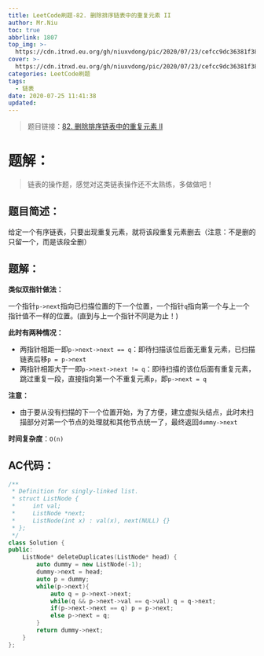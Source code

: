 ```yaml
---
title: LeetCode刷题-82. 删除排序链表中的重复元素 II
author: Mr.Niu
toc: true
abbrlink: 1807
top_img: >-
  https://cdn.itnxd.eu.org/gh/niuxvdong/pic/2020/07/23/cefcc9dc36381f381d68ea297dba3759.png
cover: >-
  https://cdn.itnxd.eu.org/gh/niuxvdong/pic/2020/07/23/cefcc9dc36381f381d68ea297dba3759.png
categories: LeetCode刷题
tags:
  - 链表
date: 2020-07-25 11:41:38
updated:
---
```


























> 题目链接：[82. 删除排序链表中的重复元素 II]( https://leetcode-cn.com/problems/remove-duplicates-from-sorted-list-ii/)



# 题解：



> 链表的操作题，感觉对这类链表操作还不太熟练，多做做吧！



## 题目简述：

给定一个有序链表，只要出现重复元素，就将该段重复元素删去（注意：不是删的只留一个，而是该段全删）

## 题解：

**类似双指针做法：**

一个指针`p->next`指向已扫描位置的下一个位置，一个指针`q`指向第一个与上一个指针值不一样的位置。(直到与上一个指针不同是为止！)

**此时有两种情况：**

- 两指针相距一即`p->next->next == q`：即待扫描该位后面无重复元素，已扫描链表后移`p = p->next`
- 两指针相距大于一即`p->next->next != q`：即待扫描的该位后面有重复元素，跳过重复一段，直接指向第一个不重复元素`p`，即`p->next = q`



**注意：**

- 由于要从没有扫描的下一个位置开始，为了方便，建立虚拟头结点，此时未扫描部分对第一个节点的处理就和其他节点统一了，最终返回`dummy->next`



**时间复杂度**：`O(n)`

## AC代码：



```c++
/**
 * Definition for singly-linked list.
 * struct ListNode {
 *     int val;
 *     ListNode *next;
 *     ListNode(int x) : val(x), next(NULL) {}
 * };
 */
class Solution {
public:
    ListNode* deleteDuplicates(ListNode* head) {
        auto dummy = new ListNode(-1);
        dummy->next = head;
        auto p = dummy;
        while(p->next){
            auto q = p->next->next;
            while(q && p->next->val == q->val) q = q->next;
            if(p->next->next == q) p = p->next;
            else p->next = q;
        }
        return dummy->next;
    }
};
```



